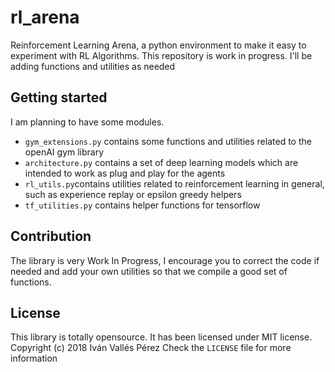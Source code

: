 # rl_arena
Reinforcement Learning Arena, a python environment to make it easy to experiment with RL Algorithms. This repository is work in progress. I'll be adding functions and utilities as needed

## Getting started
I am planning to have some modules. 
- `gym_extensions.py` contains some functions and utilities related to the openAI gym library
- `architecture.py` contains a set of deep learning models which are intended to work as plug and play for the agents
- `rl_utils.py`contains utilities related to reinforcement learning in general, such as experience replay or epsilon greedy helpers
- `tf_utilities.py` contains helper functions for tensorflow

## Contribution
The library is very Work In Progress, I encourage you to correct the code if needed and add your own utilities so that we compile a good set of functions.

## License
This library is totally opensource. It has been licensed under MIT license. Copyright (c) 2018 Iván Vallés Pérez
Check the `LICENSE` file for more information
